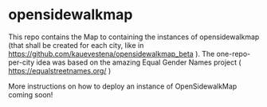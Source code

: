 # opensidewalkmap
This repo contains the Map to containing the instances of opensidewalkmap (that shall be created for each city, like in https://github.com/kauevestena/opensidewalkmap_beta ). The one-repo-per-city idea was based on the amazing Equal Gender Names project ( https://equalstreetnames.org/ )


More instructions on how to deploy an instance of OpenSidewalkMap coming soon!
